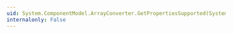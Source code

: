 ```yaml
---
uid: System.ComponentModel.ArrayConverter.GetPropertiesSupported(System.ComponentModel.ITypeDescriptorContext)
internalonly: False
---
```

